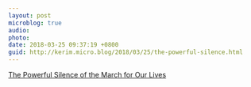 ```yaml
---
layout: post
microblog: true
audio: 
photo: 
date: 2018-03-25 09:37:19 +0800
guid: http://kerim.micro.blog/2018/03/25/the-powerful-silence.html
---
```

[The Powerful Silence of the March for Our Lives](https://www.theatlantic.com/entertainment/archive/2018/03/the-powerful-silence-of-the-march-for-our-lives/556469/)
